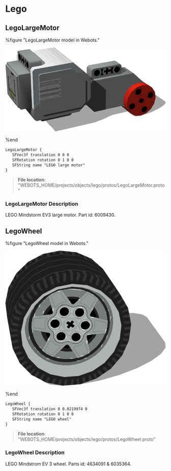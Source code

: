 # Lego

## LegoLargeMotor

%figure "LegoLargeMotor model in Webots."

![LegoLargeMotor](images/objects/lego/LegoLargeMotor/model.png)

%end

```
LegoLargeMotor {
   SFVec3f translation 0 0 0
   SFRotation rotation 0 1 0 0
   SFString name "LEGO large motor"
}
```

> **File location**: "WEBOTS\_HOME/projects/objects/lego/protos/LegoLargeMotor.proto"

### LegoLargeMotor Description

LEGO Mindstorm EV3 large motor. Part id: 6009430.

## LegoWheel

%figure "LegoWheel model in Webots."

![LegoWheel](images/objects/lego/LegoWheel/model.png)

%end

```
LegoWheel {
   SFVec3f translation 0 0.0219974 0
   SFRotation rotation 0 1 0 0
   SFString name "LEGO wheel"
}
```

> **File location**: "WEBOTS\_HOME/projects/objects/lego/protos/LegoWheel.proto"

### LegoWheel Description

LEGO Mindstrom EV 3 wheel. Parts id: 4634091 & 6035364.

